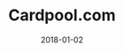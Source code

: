 ---
layout: site
title: "Cardpool.com"
date: 2018-01-02
categories: [community]
version: 1.5.9
major: 1
minor: 5
patch: 9
slug: cardpool
link: https://www.cardpool.com/
permalink: /sites/:slug
---